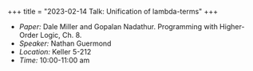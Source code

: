 +++
title = "2023-02-14 Talk: Unification of lambda-terms"
+++

- _Paper:_ Dale Miller and Gopalan Nadathur. Programming with Higher-Order Logic, Ch. 8.
- _Speaker:_ Nathan Guermond
- _Location:_ Keller 5-212
- _Time:_ 10:00-11:00 am
<!--more-->
